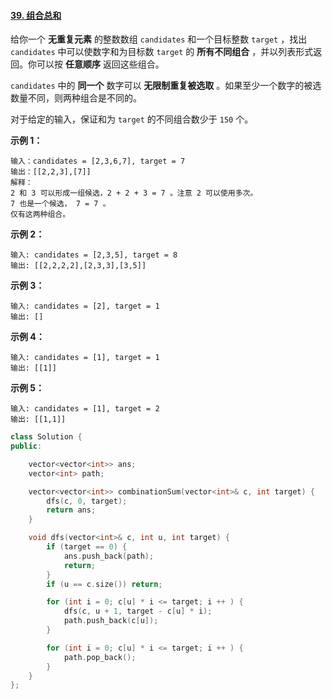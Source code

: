 #### [39. 组合总和](https://leetcode-cn.com/problems/combination-sum/)

给你一个 **无重复元素** 的整数数组 `candidates` 和一个目标整数 `target` ，找出 `candidates` 中可以使数字和为目标数 `target` 的 **所有不同组合** ，并以列表形式返回。你可以按 **任意顺序** 返回这些组合。

`candidates` 中的 **同一个** 数字可以 **无限制重复被选取** 。如果至少一个数字的被选数量不同，则两种组合是不同的。

对于给定的输入，保证和为 `target` 的不同组合数少于 `150` 个。

**示例 1：**

```
输入：candidates = [2,3,6,7], target = 7
输出：[[2,2,3],[7]]
解释：
2 和 3 可以形成一组候选，2 + 2 + 3 = 7 。注意 2 可以使用多次。
7 也是一个候选， 7 = 7 。
仅有这两种组合。
```

**示例 2：**

```
输入: candidates = [2,3,5], target = 8
输出: [[2,2,2,2],[2,3,3],[3,5]]
```

**示例 3：**

```
输入: candidates = [2], target = 1
输出: []
```

**示例 4：**

```
输入: candidates = [1], target = 1
输出: [[1]]
```

**示例 5：**

```
输入: candidates = [1], target = 2
输出: [[1,1]]
```

```cpp
class Solution {
public:

    vector<vector<int>> ans;
    vector<int> path;

    vector<vector<int>> combinationSum(vector<int>& c, int target) {
        dfs(c, 0, target);
        return ans;
    }

    void dfs(vector<int>& c, int u, int target) {
        if (target == 0) {
            ans.push_back(path);
            return;
        }
        if (u == c.size()) return;

        for (int i = 0; c[u] * i <= target; i ++ ) {
            dfs(c, u + 1, target - c[u] * i);
            path.push_back(c[u]);
        }

        for (int i = 0; c[u] * i <= target; i ++ ) {
            path.pop_back();
        }
    }
};
```
